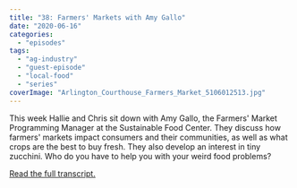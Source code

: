```yaml
---
title: "38: Farmers' Markets with Amy Gallo"
date: "2020-06-16"
categories: 
  - "episodes"
tags: 
  - "ag-industry"
  - "guest-episode"
  - "local-food"
  - "series"
coverImage: "Arlington_Courthouse_Farmers_Market_5106012513.jpg"
---
```


This week Hallie and Chris sit down with Amy Gallo, the Farmers' Market Programming Manager at the Sustainable Food Center. They discuss how farmers' markets impact consumers and their communities, as well as what crops are the best to buy fresh. They also develop an interest in tiny zucchini. Who do you have to help you with your weird food problems?

[Read the full transcript.](https://www.onetogrowonpod.com/38-farmers-markets-with-amy-gallo-transcript/)
